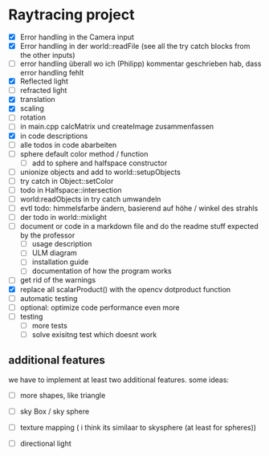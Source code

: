 # Raytracing project

- [x] Error handling in the Camera input 
- [x] Error handling in der world::readFile (see all the try catch blocks from the other inputs)
- [ ] error handling überall wo ich (Philipp) kommentar geschrieben hab, dass error handling fehlt
- [x] Reflected light
- [ ] refracted light
- [x] translation
- [x] scaling
- [ ] rotation
- [ ] in main.cpp calcMatrix und createImage zusammenfassen 
- [x] in code descriptions
- [ ] alle todos in code abarbeiten
- [ ] sphere default color method / function
  - [ ] add to sphere and halfspace constructor
- [ ] unionize objects and add to world::setupObjects
- [ ] try catch in Object::setColor
- [ ] todo in Halfspace::intersection
- [ ] world:readObjects in try catch umwandeln
- [ ] evtl todo: himmelsfarbe ändern, basierend auf höhe / winkel des strahls
- [ ] der todo in world::mixlight
- [ ] document or code in a markdown file and do the readme stuff expected by the professor
    - [ ] usage description
    - [ ] ULM diagram
    - [ ] installation guide
    - [ ] documentation of how the program works
- [ ] get rid of the warnings
- [x] replace all scalarProduct() with the opencv dotproduct function
- [ ] automatic testing 
- [ ] optional: optimize code performance even more
- [ ] testing
  - [ ] more tests
  - [ ] solve exisitng test which doesnt work

## additional features
we have to implement at least two additional features. some ideas:

- [ ] more shapes, like triangle
- [ ] sky Box / sky sphere
- [ ] texture mapping ( i think its similaar to skysphere (at least for spheres))
- [ ] directional light


